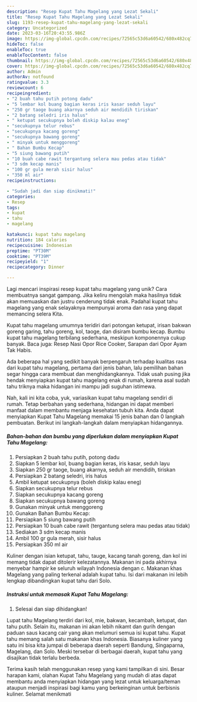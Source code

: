 ```yaml
---
description: "Resep Kupat Tahu Magelang yang Lezat Sekali"
title: "Resep Kupat Tahu Magelang yang Lezat Sekali"
slug: 1193-resep-kupat-tahu-magelang-yang-lezat-sekali
category: Uncategorized
date: 2023-03-16T20:43:55.986Z
image: https://img-global.cpcdn.com/recipes/72565c53d6a60542/680x482cq70/kupat-tahu-magelang-foto-resep-utama.jpg
hideToc: false
enableToc: true
enableTocContent: false
thumbnail: https://img-global.cpcdn.com/recipes/72565c53d6a60542/680x482cq70/kupat-tahu-magelang-foto-resep-utama.jpg
cover: https://img-global.cpcdn.com/recipes/72565c53d6a60542/680x482cq70/kupat-tahu-magelang-foto-resep-utama.jpg
author: Admin
authorAv: notfound
ratingvalue: 3.3
reviewcount: 6
recipeingredient:
- "2 buah tahu putih potong dadu"
- "5 lembar kol buang bagian keras iris kasar seduh layu"
- "250 gr taoge buang akarnya seduh air mendidih tiriskan"
- "2 batang seledri iris halus"
- " ketupat secukupnya boleh diskip kalau eneg"
- "secukupnya telur rebus"
- "secukupnya kacang goreng"
- "secukupnya bawang goreng"
- " minyak untuk menggoreng"
- " Bahan Bumbu Kecap"
- "5 siung bawang putih"
- "10 buah cabe rawit tergantung selera mau pedas atau tidak"
- "3 sdm kecap manis"
- "100 gr gula merah sisir halus"
- "350 ml air"
recipeinstructions:

- "Sudah jadi dan siap dinikmati!"
categories:
- Resep
tags:
- kupat
- tahu
- magelang

katakunci: kupat tahu magelang 
nutrition: 184 calories
recipecuisine: Indonesian
preptime: "PT30M"
cooktime: "PT39M"
recipeyield: "1"
recipecategory: Dinner

---
```





Lagi mencari inspirasi resep kupat tahu magelang yang unik? Cara membuatnya sangat gampang. Jika keliru mengolah maka hasilnya tidak akan memuaskan dan justru cenderung tidak enak. Padahal kupat tahu magelang yang enak selayaknya mempunyai aroma dan rasa yang dapat memancing selera Kita.





Kupat tahu magelang umumnya teridiri dari potongan ketupat, irisan bakwan goreng garing, tahu goreng, kol, taoge, dan disiram bumbu kecap. Bumbu kupat tahu magelang terbilang sederhana, meskipun komponennya cukup banyak. Baca juga: Resep Nasi Opor Rice Cooker, Sarapan dari Opor Ayam Tak Habis.

Ada beberapa hal yang sedikit banyak berpengaruh terhadap kualitas rasa dari kupat tahu magelang, pertama dari jenis bahan, lalu pemilihan bahan segar hingga cara membuat dan menghidangkannya. Tidak usah pusing jika hendak menyiapkan kupat tahu magelang enak di rumah, karena asal sudah tahu triknya maka hidangan ini mampu jadi suguhan istimewa.






Nah, kali ini kita coba, yuk, variasikan kupat tahu magelang sendiri di rumah. Tetap berbahan yang sederhana, hidangan ini dapat memberi manfaat dalam membantu menjaga kesehatan tubuh kita. Anda dapat menyiapkan Kupat Tahu Magelang memakai 15 jenis bahan dan 0 langkah pembuatan. Berikut ini langkah-langkah dalam menyiapkan hidangannya.

<!--inarticleads1-->

##### Bahan-bahan dan bumbu yang diperlukan dalam menyiapkan Kupat Tahu Magelang:

1. Persiapkan 2 buah tahu putih, potong dadu
1. Siapkan 5 lembar kol, buang bagian keras, iris kasar, seduh layu
1. Siapkan 250 gr taoge, buang akarnya, seduh air mendidih, tiriskan
1. Persiapkan 2 batang seledri, iris halus
1. Ambil  ketupat secukupnya (boleh diskip kalau eneg)
1. Siapkan secukupnya telur rebus
1. Siapkan secukupnya kacang goreng
1. Siapkan secukupnya bawang goreng
1. Gunakan  minyak untuk menggoreng
1. Gunakan  Bahan Bumbu Kecap:
1. Persiapkan 5 siung bawang putih
1. Persiapkan 10 buah cabe rawit (tergantung selera mau pedas atau tidak)
1. Sediakan 3 sdm kecap manis
1. Ambil 100 gr gula merah, sisir halus
1. Persiapkan 350 ml air


Kuliner dengan isian ketupat, tahu, tauge, kacang tanah goreng, dan kol ini memang tidak dapat ditolerir kelezatannya. Makanan ini pada akhirnya menyebar hampir ke seluruh wilayah Indonesia dengan c. Makanan khas Magelang yang paling terkenal adalah kupat tahu. Isi dari makanan ini lebih lengkap dibandingkan kupat tahu dari Solo. 

<!--inarticleads2-->

##### Instruksi untuk memasak Kupat Tahu Magelang:


1. Selesai dan siap dihidangkan!

Lupat tahu Magelang terdiri dari kol, mie, bakwan, kecambah, ketupat, dan tahu putih. Selain itu, makanan ini akan lebih nikamt dan gurih dengan paduan saus kacang cair yang akan melumuri semua isi kupat tahu. Kupat tahu memang salah satu makanan khas Indonesia. Biasanya kuliner yang satu ini bisa kita jumpai di beberapa daerah seperti Bandung, Singaparna, Magelang, dan Solo. Meski tersebar di berbagai daerah, kupat tahu yang disajikan tidak terlalu berbeda. 

Terima kasih telah menggunakan resep yang kami tampilkan di sini. Besar harapan kami, olahan Kupat Tahu Magelang yang mudah di atas dapat membantu anda menyiapkan hidangan yang lezat untuk keluarga/teman ataupun menjadi inspirasi bagi kamu yang berkeinginan untuk berbisnis kuliner. Selamat menikmati
